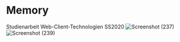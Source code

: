 # Memory
Studienarbeit Web-Client-Technologien SS2020
![Screenshot (237)](https://github.com/uteee/Memory/assets/84023284/398d699e-36c6-4416-99b8-102a99903fa6)
![Screenshot (239)](https://github.com/uteee/Memory/assets/84023284/91846234-1b48-4d9a-beb6-db789ab54e8c)
